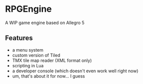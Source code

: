 # RPGEngine
A WIP game engine based on Allegro 5
## Features
* a menu system
* custom version of Tiled
* TMX tile map reader (XML format only)
* scripting in Lua
* a developer console (which doesn't even work well right now)
* um, that's about it for now... I guess
